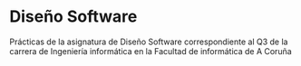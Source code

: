 # Diseño Software
Prácticas de la asignatura de Diseño Software correspondiente al Q3 de la carrera de Ingeniería informática en la Facultad de informática de A Coruña
